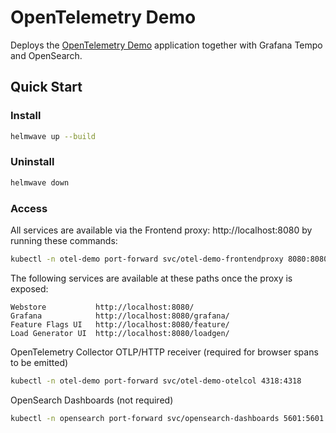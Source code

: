 # OpenTelemetry Demo
Deploys the [OpenTelemetry Demo](https://github.com/open-telemetry/opentelemetry-demo) application together with Grafana Tempo and OpenSearch.

## Quick Start

### Install
```bash
helmwave up --build
```

### Uninstall
```bash
helmwave down
```

### Access
All services are available via the Frontend proxy: http://localhost:8080 by running these commands:
```bash
kubectl -n otel-demo port-forward svc/otel-demo-frontendproxy 8080:8080
```

The following services are available at these paths once the proxy is exposed:
```
Webstore           http://localhost:8080/
Grafana            http://localhost:8080/grafana/
Feature Flags UI   http://localhost:8080/feature/
Load Generator UI  http://localhost:8080/loadgen/
```

OpenTelemetry Collector OTLP/HTTP receiver (required for browser spans to be emitted)
```bash
kubectl -n otel-demo port-forward svc/otel-demo-otelcol 4318:4318
```

OpenSearch Dashboards (not required)
```bash
kubectl -n opensearch port-forward svc/opensearch-dashboards 5601:5601
```
